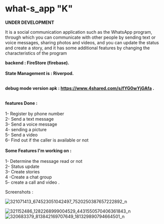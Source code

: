 # what-s_app "K"
<b>UNDER DEVELOPMENT</b>

It is a social communication application such as the WhatsApp program, through which you can communicate with other people by sending text or voice messages, sharing photos and videos, and you can update the status and create a story, and it has some additional features by changing the characteristics of the program
  
 <b> backend : FireStore (firebase).</b><br><br>
  <b> State Management is : Riverpod.</b><br><br>

   <b>  debug mode version apk : https://www.4shared.com/s/fYG0wYjGAfa .</b><br><br>

  <b>features Done :</b><br><br>
 1- Register by phone number<br>
 2- Send a text message<br>
 3- Send a voice message<br>
 4- sending a picture<br>
 5- Send a video<br>
 6- Find out if the caller is available or not<br><br>
<b>Some Features I'm working on :</b><br><br>
 1- Determine the message read or not<br>
 2- Status update<br>
 3- Create stories<br>
 4 -Create a chat group<br>
 5- create a call and video .
  
  
  
 Screenshots : 
  
  ![321071413_674523051042497_7520250387657222892_n](https://user-images.githubusercontent.com/58075058/209057869-012641fd-dffa-47ba-9312-5fdcec4ebe78.jpg)

![321152486_1282268999004529_4431550570406361843_n](https://user-images.githubusercontent.com/58075058/209057913-a075fe66-81f0-4921-bfde-86c2966d82be.jpg)
![320683379_813842169707649_181329890794664501_n](https://user-images.githubusercontent.com/58075058/209057930-aa4ac79b-11a1-4d46-9259-191edd6b98db.jpg)

